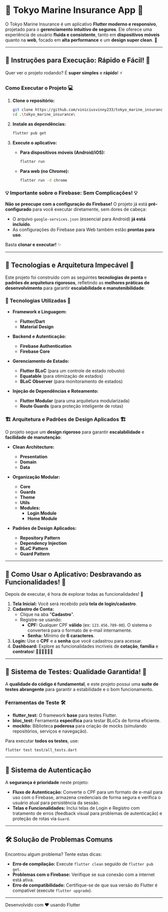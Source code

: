 # 🌟 Tokyo Marine Insurance App 🌟

O Tokyo Marine Insurance é um aplicativo **Flutter moderno e responsivo**, projetado para o **gerenciamento intuitivo de seguros**. Ele oferece uma experiência de usuário **fluida e consistente**, tanto em **dispositivos móveis** quanto na **web**, focado em **alta performance** e um **design super clean**. 🚀

---

## 🚀 Instruções para Execução: Rápido e Fácil! 🚀

Quer ver o projeto rodando? É **super simples** e **rápido**! ⚡

### Como Executar o Projeto 💻

1.  **Clone o repositório:**
    ```bash
    git clone https://github.com/viniciusvinny233/tokyo_marine_insurance.git
    cd .\tokyo_marine_insurance\
    ```

2.  **Instale as dependências:**
    ```bash
    flutter pub get
    ```

3.  **Execute o aplicativo:**
    * **Para dispositivos móveis (Android/iOS):**
        ```bash
        flutter run
        ```
    * **Para web (no Chrome):**
        ```bash
        flutter run -d chrome
        ```

### 💡 Importante sobre o Firebase: Sem Complicações! 💡

**Não se preocupe com a configuração do Firebase!** O projeto já está **pré-configurado** para você executar diretamente, sem dores de cabeça:

* O arquivo `google-services.json` (essencial para Android) **já está incluído**.
* As configurações do Firebase para Web também estão **prontas para uso**.

Basta **clonar e executar!** ✨

---

## 🚀 Tecnologias e Arquitetura Impecável 🚀

Este projeto foi construído com as seguintes **tecnologias de ponta** e **padrões de arquitetura rigorosos**, refletindo as **melhores práticas de desenvolvimento** para garantir **escalabilidade e manutenibilidade**:

### 🔧 Tecnologias Utilizadas 🔧

* **Framework e Linguagem:**
    * **Flutter/Dart**
    * **Material Design**

* **Backend e Autenticação:**
    * **Firebase Authentication**
    * **Firebase Core**

* **Gerenciamento de Estado:**
    * **Flutter BLoC** (para um controle de estado robusto)
    * **Equatable** (para otimização de estados)
    * **BLoC Observer** (para monitoramento de estados)

* **Injeção de Dependências e Roteamento:**
    * **Flutter Modular** (para uma arquitetura modularizada)
    * **Route Guards** (para proteção inteligente de rotas)

### 🏗️ Arquitetura e Padrões de Design Aplicados 🏗️

O projeto segue um **design rigoroso** para garantir **escalabilidade** e **facilidade de manutenção**:

* **Clean Architecture:**
    * **Presentation**
    * **Domain**
    * **Data**

* **Organização Modular:**
    * **Core**
    * **Guards**
    * **Theme**
    * **Utils**
    * **Modules:**
        * **Login Module**
        * **Home Module**

* **Padrões de Design Aplicados:**
    * **Repository Pattern**
    * **Dependency Injection**
    * **BLoC Pattern**
    * **Guard Pattern**

---

## 📱 Como Usar o Aplicativo: Desbravando as Funcionalidades! 🧭

Depois de executar, é hora de explorar todas as funcionalidades! 🎉

1.  **Tela Inicial:** Você será recebido pela **tela de login/cadastro**.
2.  **Cadastro de Conta:**
    * Clique na aba "**Cadastro**".
    * Registre-se usando:
        * **CPF:** Qualquer CPF **válido** (ex: `123.456.789-00`). O sistema o converterá para o formato de e-mail internamente.
        * **Senha:** Mínimo de **6 caracteres**.
3.  **Login:** Use o **CPF** e a **senha** que você cadastrou para acessar.
4.  **Dashboard:** Explore as funcionalidades incríveis de **cotação**, **família** e **contratos**! 💼👨‍👩‍👧‍👦📄

---

## 🧪 Sistema de Testes: Qualidade Garantida! 💯

A **qualidade do código é fundamental**, e este projeto possui uma **suíte de testes abrangente** para garantir a estabilidade e o bom funcionamento.

### Ferramentas de Teste 🛠️

* **flutter_test:** O framework **base** para testes Flutter.
* **bloc_test:** Ferramenta **específica** para testar BLoCs de forma eficiente.
* **mockito:** Biblioteca **poderosa** para criação de mocks (simulando repositórios, serviços e navegação).

Para executar **todos os testes**, use:
```bash
flutter test test/all_tests.dart
```
---

## 🔐 Sistema de Autenticação

A **segurança é prioridade** neste projeto:

* **Fluxo de Autenticação:** Converte o CPF para um formato de e-mail para uso com o Firebase, armazena credenciais de forma segura e verifica o usuário atual para persistência da sessão.
* **Telas e Funcionalidades:** Inclui telas de Login e Registro com tratamento de erros (feedback visual para problemas de autenticação) e proteção de rotas via `Guard`.

---

## 🛠️ Solução de Problemas Comuns

Encontrou algum problema? Tente estas dicas:

* **Erro de compilação:** Execute `flutter clean` seguido de `flutter pub get`.
* **Problemas com o Firebase:** Verifique se sua conexão com a internet está ativa.
* **Erro de compatibilidade:** Certifique-se de que sua versão do Flutter é compatível (execute `flutter upgrade`).

---

Desenvolvido com ❤️ usando Flutter
